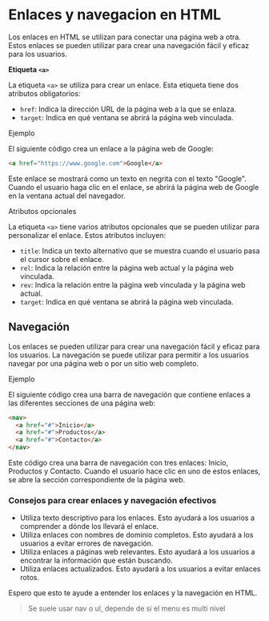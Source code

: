 # Enlaces y navegacion en HTML

Los enlaces en HTML se utilizan para conectar una página web a otra. Estos enlaces se pueden utilizar para crear una navegación fácil y eficaz para los usuarios.

**Etiqueta `<a>`**

La etiqueta `<a>` se utiliza para crear un enlace. Esta etiqueta tiene dos atributos obligatorios:

* `href`: Indica la dirección URL de la página web a la que se enlaza.
* `target`: Indica en qué ventana se abrirá la página web vinculada.

Ejemplo

El siguiente código crea un enlace a la página web de Google:

```html
<a href="https://www.google.com">Google</a>
```

Este enlace se mostrará como un texto en negrita con el texto "Google". Cuando el usuario haga clic en el enlace, se abrirá la página web de Google en la ventana actual del navegador.

Atributos opcionales

La etiqueta `<a>` tiene varios atributos opcionales que se pueden utilizar para personalizar el enlace. Estos atributos incluyen:

* `title`: Indica un texto alternativo que se muestra cuando el usuario pasa el cursor sobre el enlace.
* `rel`: Indica la relación entre la página web actual y la página web vinculada.
* `rev`: Indica la relación entre la página web vinculada y la página web actual.
* `target`: Indica en qué ventana se abrirá la página web vinculada.

## Navegación

Los enlaces se pueden utilizar para crear una navegación fácil y eficaz para los usuarios. La navegación se puede utilizar para permitir a los usuarios navegar por una página web o por un sitio web completo.

Ejemplo

El siguiente código crea una barra de navegación que contiene enlaces a las diferentes secciones de una página web:

```html
<nav>
  <a href="#">Inicio</a>
  <a href="#">Productos</a>
  <a href="#">Contacto</a>
</nav>
```

Este código crea una barra de navegación con tres enlaces: Inicio, Productos y Contacto. Cuando el usuario hace clic en uno de estos enlaces, se abre la sección correspondiente de la página web.

### Consejos para crear enlaces y navegación efectivos

* Utiliza texto descriptivo para los enlaces. Esto ayudará a los usuarios a comprender a dónde los llevará el enlace.
* Utiliza enlaces con nombres de dominio completos. Esto ayudará a los usuarios a evitar errores de navegación.
* Utiliza enlaces a páginas web relevantes. Esto ayudará a los usuarios a encontrar la información que están buscando.
* Utiliza enlaces actualizados. Esto ayudará a los usuarios a evitar enlaces rotos.

Espero que esto te ayude a entender los enlaces y la navegación en HTML.

> Se suele usar nav o ul, depende de si el menu es multi nivel
